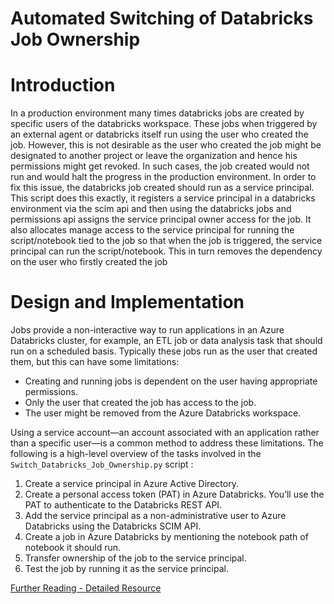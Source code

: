 # Automated Switching of Databricks Job Ownership


# Introduction
In a production environment many times databricks jobs are created by specific users of the databricks workspace. These jobs when triggered by an external agent or databricks itself run using the user who created the job. However, this is not desirable as the user who created the job might be designated to another project or leave the organization and hence his permissions might get revoked. In such cases, the job created would not run and would halt the progress in the production environment. In order to fix this issue, the databricks job created should run as a service principal. This script does this exactly, it registers a service principal in a databricks environment via the scim api and then using the databricks jobs and permissions api assigns the service principal owner access for the job. It also allocates manage access to the service principal for running the script/notebook tied to the job so that when the job is triggered, the service principal can run the script/notebook. This in turn removes the dependency on the user who firstly created the job

# Design and Implementation

Jobs provide a non-interactive way to run applications in an Azure Databricks cluster, for example, an ETL job or data analysis task that should run on a scheduled basis. Typically these jobs run as the user that created them, but this can have some limitations:

-   Creating and running jobs is dependent on the user having appropriate permissions.
-   Only the user that created the job has access to the job.
-   The user might be removed from the Azure Databricks workspace.

Using a service account—an account associated with an application rather than a specific user—is a common method to address these limitations. The following is a high-level overview of the tasks involved in the `Switch_Databricks_Job_Ownership.py` script :

1.  Create a service principal in Azure Active Directory.
2.  Create a personal access token (PAT) in Azure Databricks. You’ll use the PAT to authenticate to the Databricks REST API.
3.  Add the service principal as a non-administrative user to Azure Databricks using the Databricks SCIM API.
4.  Create a job in Azure Databricks by mentioning the notebook path of notebook it should run.
5.  Transfer ownership of the job to the service principal.
6.  Test the job by running it as the service principal.

[Further Reading - Detailed Resource](https://docs.microsoft.com/en-us/azure/databricks/tutorials/run-jobs-with-service-principals)